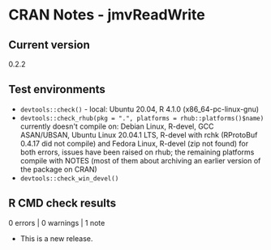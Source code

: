 # CRAN Notes - jmvReadWrite

## Current version
0.2.2

## Test environments
* ``devtools::check()`` - local: Ubuntu 20.04, R 4.1.0 (x86_64-pc-linux-gnu)
* ``devtools::check_rhub(pkg = ".", platforms = rhub::platforms()$name)``
  currently doesn't compile on: Debian Linux, R-devel, GCC ASAN/UBSAN, Ubuntu Linux 20.04.1 LTS, R-devel with rchk (RProtoBuf 0.4.17 did not compile) and Fedora Linux, R-devel (zip not found)
  for both errors, issues have been raised on rhub; the remaining platforms compile with NOTES (most of them about archiving an earlier version of the package on CRAN)
* ``devtools::check_win_devel()``

## R CMD check results

0 errors | 0 warnings | 1 note

* This is a new release.
